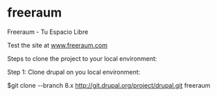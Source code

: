 freeraum
========

Freeraum - Tu Espacio Libre

Test the site at www.freeraum.com

Steps to clone the project to your local environment:

Step 1: Clone drupal on you local environment:

$git clone --branch 8.x http://git.drupal.org/project/drupal.git freeraum


